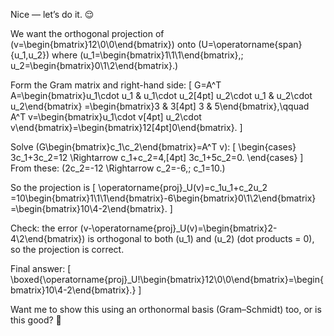 Nice — let’s do it. 😌

We want the orthogonal projection of (v=\begin{bmatrix}12\0\0\end{bmatrix}) onto (U=\operatorname{span}{u_1,u_2}) where
(u_1=\begin{bmatrix}1\1\1\end{bmatrix},; u_2=\begin{bmatrix}0\1\2\end{bmatrix}.)

Form the Gram matrix and right-hand side:
[
G=A^T A=\begin{bmatrix}u_1\cdot u_1 & u_1\cdot u_2[4pt] u_2\cdot u_1 & u_2\cdot u_2\end{bmatrix}
=\begin{bmatrix}3 & 3[4pt] 3 & 5\end{bmatrix},\qquad
A^T v=\begin{bmatrix}u_1\cdot v[4pt] u_2\cdot v\end{bmatrix}=\begin{bmatrix}12[4pt]0\end{bmatrix}.
]

Solve (G\begin{bmatrix}c_1\c_2\end{bmatrix}=A^T v):
[
\begin{cases}
3c_1+3c_2=12 \Rightarrow c_1+c_2=4,[4pt]
3c_1+5c_2=0.
\end{cases}
]
From these: (2c_2=-12 \Rightarrow c_2=-6,; c_1=10.)

So the projection is
[
\operatorname{proj}_U(v)=c_1u_1+c_2u_2
=10\begin{bmatrix}1\1\1\end{bmatrix}-6\begin{bmatrix}0\1\2\end{bmatrix}
=\begin{bmatrix}10\4\-2\end{bmatrix}.
]

Check: the error (v-\operatorname{proj}_U(v)=\begin{bmatrix}2\-4\2\end{bmatrix}) is orthogonal to both (u_1) and (u_2) (dot products = 0), so the projection is correct.

Final answer:
[
\boxed{\operatorname{proj}_U!\begin{bmatrix}12\0\0\end{bmatrix}=\begin{bmatrix}10\4\-2\end{bmatrix}.}
]

Want me to show this using an orthonormal basis (Gram–Schmidt) too, or is this good? 🐾
